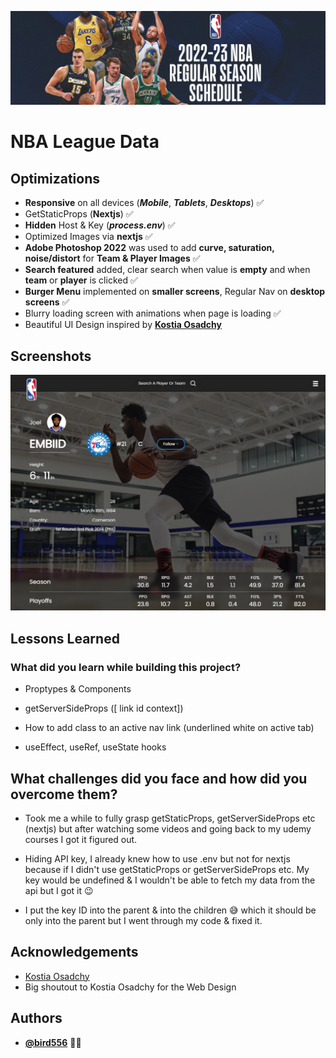 ![Logo](public/cover.jpg)

# **NBA League Data**

## Optimizations

- **Responsive** on all devices (**_Mobile_**, **_Tablets_**, **_Desktops_**) ✅
- GetStaticProps (**Nextjs**) ✅
- **Hidden** Host & Key (**_process.env_**) ✅
- Optimized Images via **nextjs** ✅
- **Adobe Photoshop 2022** was used to add **curve, saturation, noise/distort** for **Team & Player Images** ✅
- **Search featured** added, clear search when value is **empty** and when **team** or **player** is clicked ✅
- **Burger Menu** implemented on **smaller screens**, Regular Nav on **desktop screens** ✅
- Blurry loading screen with animations when page is loading ✅
- Beautiful UI Design inspired by [**Kostia Osadchy**](https://dribbble.com/shots/4747073-NBA-Player-Profile-Redesign)

## Screenshots

![App Screenshot](public/player.jpg)

## Lessons Learned

### What did you learn while building this project?

- Proptypes & Components

- getServerSideProps ([ link id context])

- How to add class to an active nav link (underlined white on active tab)

- useEffect, useRef, useState hooks

## What challenges did you face and how did you overcome them?

- Took me a while to fully grasp getStaticProps, getServerSideProps etc (nextjs) but after watching some videos and going back to my udemy courses I got it figured out.

- Hiding API key, I already knew how to use .env but not for nextjs because if I didn't use getStaticProps or getServerSideProps etc. My key would be undefined & I wouldn't be able to fetch my data from the api but I got it 😉

- I put the key ID into the parent & into the children 😅 which it should be only into the parent but I went through my code & fixed it.

## Acknowledgements

- [Kostia Osadchy](https://dribbble.com/shots/4747073-NBA-Player-Profile-Redesign)
- Big shoutout to Kostia Osadchy for the Web Design

## Authors

- [**@bird556**](https://github.com/bird556) 🙋‍♂️
